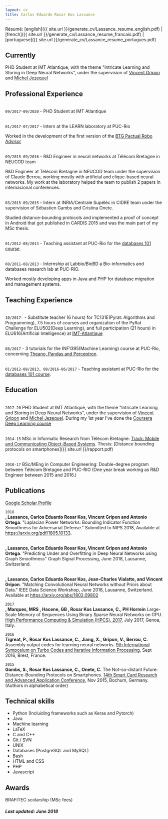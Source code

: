 ```yaml
---
layout: cv
title: Carlos Eduardo Rosar Kos Lassance
---
```


Résumé: 
[english]({{ site.url }}/generate_cv/Lassance_resume_english.pdf)
|
[french]({{ site.url }}/generate_cv/Lassance_resume_francais.pdf)
|
[portuguese]({{ site.url }}/generate_cv/Lassance_resume_portugues.pdf)

## Currently ##

PHD Student at IMT Atlantique, with the theme "Intricate Learning and Storing in Deep Neural Networks", under the supervision of [Vincent Gripon](http://www.vincent-gripon.com/) and [Michel Jezequel](http://perso.telecom-bretagne.eu/micheljezequel/)

## Professional Experience ##

<br>`09/2017-09/2020` - PHD Student at IMT Atlantique


<br>`01/2017-07/2017` - Intern at the LEARN laboratory at PUC-Rio

Worked in the development of the first version of the [BTG Pactual Robo Advisor](https://youtu.be/WNrkHfMsYyk?t=61)

<br>`09/2015-09/2016` - R&D Engineer in neural networks at Télécom Bretagne in NEUCOD team

R&D Engineer at Télécom Bretagne in NEUCOD team under the supervision of Claude Berrou, working mostly with artificial and clique-based neural networks. My work at the laboratory helped the team to publish 2 papers in internacional conferences.

<br>`03/2015-09/2015` - Intern at INRIA/Centrale Supéléc in CIDRE team under the supervision of Sébastien Gambs and Cristina Onete. 

Studied distance-bounding protocols and implemented a proof of concept in Android that got published in CARDIS 2015 and was the main part of my MSc thesis.  

<br>`01/2012-08/2013` - Teaching assistant at PUC-Rio for the [databases 101 course](http://www.puc-rio.br/ferramentas/ementas/ementa.aspx?cd=INF1383).

<br>`08/2011-08/2013` - Internship at Labbio/BioBD a Bio-informatics and databases research lab at PUC-RIO. 

Worked mostly developing apps in Java and PHP for database migration and management systems. 

## Teaching Experience ##

<br>`10/2017-` - Substitute teacher (6 hours) for TC131E(Pyrat: Algorithms and Programming), 7.5 hours of courses and organization of the PyRat Challenge for ELU502(Deep Learning), and full participation (21 hours) in ELU616(Artificial Intelligence) at [IMT-Atlantique](http://www.imt-atlantique.fr/fr)  

<br>`08/2017` - 3 tutorials for the INF1395(Machine Learning) course at PUC-Rio, concerning  [Theano, Pandas and Perceptron](https://github.com/cadurosar/INF1395).  

<br>`01/2012-08/2013, 09/2016-06/2017` - Teaching assistant at PUC-Rio for the [databases 101 course](http://www.puc-rio.br/ferramentas/ementas/ementa.aspx?cd=INF1383).


## Education ##

<br>`2017-20`
PHD Student at IMT Atlantique, with the theme "Intricate Learning and Storing in Deep Neural Networks", under the supervision of [Vincent Gripon](http://www.vincent-gripon.com/) and [Michel Jezequel](http://perso.telecom-bretagne.eu/micheljezequel/). During my 1st year I've done the [Coursera Deep Learning course](https://www.coursera.org/account/accomplishments/specialization/certificate/ZJGPV9U2NPFZ)

<br>`2014-15`
MSc in Informatic Research from Télécom Bretagne: [Track: Mobile and Communicating Object-Based Systems](http://master.irisa.fr/index.php/en/). Thesis: [Distance bounding protocols on smartphones]({{ site.url }}/rapport.pdf)

<br>`2010-17`
BSc/MEng in Computer Engineering: Double-degree program between Télécom Bretagne and PUC-RIO (One year break working as R&D Engineer between 2015 and 2016.)

## Publications

[Google Scholar Profile](https://scholar.google.fr/citations?user=UnUYWp0AAAAJ)

`2018`
<br>__, Lassance, Carlos Eduardo Rosar Kos, Vincent Gripon and Antonio Ortega__. "Laplacian Power Networks: Bounding Indicator Function Smoothness for Adversarial Defense." Submitted to NIPS 2018, Available at https://arxiv.org/pdf/1805.10133.

<br>__, Lassance, Carlos Eduardo Rosar Kos, Vincent Gripon and Antonio Ortega__. "Predicting Under and Overfitting in Deep Neural Networks using Graph Smoothness" Graph Signal Processing, June 2018, Lausanne, Switzerland.


<br>__, Lassance, Carlos Eduardo Rosar Kos, Jean-Charles Vialatte, and Vincent Gripon__. "Matching Convolutional Neural Networks without Priors about Data." IEEE Data Science Workshop, June 2018, Lausanne, Switzerland. Available at https://arxiv.org/abs/1802.09802

`2017`
<br>__, Marques, MRS , Hacene, GB , Rosar Kos Lassance, C., PH Horrein__  	Large-Scale Memory of Sequences Using Binary Sparse Neural Networks on GPU. [High Performance Computing & Simulation (HPCS), 2017](https://conferences.telecom-bretagne.eu/turbocodes/home-2016/), July 2017, Genoa, Italy.

`2016`
<br>__Tigreat, P., Rosar Kos Lassance, C., Jiang, X., Gripon, V., Berrou, C.__  	Assembly output codes for learning neural networks. [9th International Symposium on Turbo Codes and Iterative Information Processing](https://conferences.telecom-bretagne.eu/turbocodes/home-2016/), Sept 2016, Brest, France.


`2015`
<br>__Gambs, S., Rosar Kos Lassance, C., Onete, C.__  The Not-so-distant Future: Distance-Bounding Protocols on Smartphones. [14th Smart Card Research and Advanced Application Conference](https://wiki.crypto.rub.de/cardis15/index.html), Nov 2015, Bochum, Germany. (Authors in alphabetical order)


## Technical skills

* Python (Incluiding frameworks such as Keras and Pytorch)
* Java
* Machine learning
* LaTeX
* C and C++
* Git / SVN
* UNIX
* Databases (PostgreSQL and MySQL)
* Bash
* HTML and CSS
* PHP
* Javascript

## Awards

BRAFITEC scolarship (MSc fees)

##### Last updated: June 2018


<!---

<h3><a href="{{ site.url}}/cv/">CV</a></h3>
<h3><a href="{{ site.url}}/posts/">Blog</a></h3>

-->

